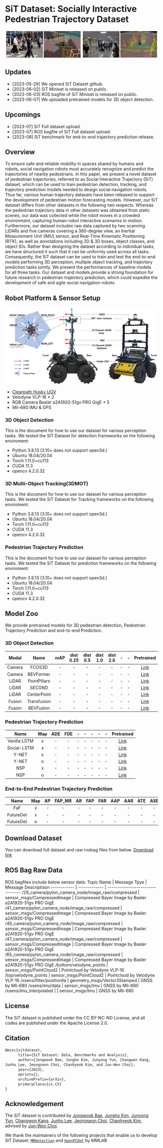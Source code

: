 <h1>SiT Dataset: Socially Interactive Pedestrian Trajectory Dataset</h1>

![Demo_data Illustration](./images/sample_data.png)

## Updates
* [2023-05-29] We opened SiT Dataset github.
* [2023-06-02] SiT Miniset is released on public.
* [2023-06-03] ROS bagfile of SiT Miniset is released on public.
* [2023-06-07] We uploaded pretrained models for 3D object detection.

## Upcomings
* [2023-07] SiT Full dataset upload.
* [2023-07] ROS bagfile of SiT Full dataset upload.
* [2023-08] SiT benchmark for end-to-end trajectory prediction release.

## Overview
To ensure safe and reliable mobility in spaces shared by humans and robots, social navigation robots must accurately recognize and predict the trajectories of nearby pedestrians. In this paper, we present a novel dataset of pedestrian trajectories, referred to as Social Interactive Trajectory (SiT) dataset, which can be used to train pedestrian detection, tracking, and trajectory prediction models needed to design social navigation robots. Thus far, various human trajectory datasets have been released to support the development of pedestrian motion forecasting models. However, our SiT dataset differs from other datasets in the following two respects. Whereas the pedestrian trajectory data in other datasets was obtained from static scenes, our data was collected while the robot moves in a crowded environment, capturing human-robot interactive scenarios in motion. Furthermore, our dataset includes raw data captured by two scanning LiDARs and five cameras covering a 360-degree view, an Inertial Measurement Unit (IMU) sensor, and Real-Time Kinematic Positioning (RTK), as well as annotations including 2D \& 3D boxes, object classes, and object IDs. Rather than designing the dataset according to individual tasks, we have structured it such that it can be uniformly used across all tasks. Consequently, the SiT dataset can be used to train and test the end-to-end models performing 3D perception, multiple object tracking, and trajectory prediction tasks jointly. We present the performances of baseline models for all three tasks. Our dataset and models provide a strong foundation for future research in pedestrian trajectory prediction, which could expedite the development of safe and agile social navigation robots.

## Robot Platform & Sensor Setup
![Sensor Setup Illustration](./images/230506_husky.png)

* <a href="https://clearpathrobotics.com/husky-unmanned-ground-vehicle-robot/"> Clearpath Husky UGV </a>
* Velodyne VLP-16 * 2
* RGB Camera Basler a2A1920-51gv PRO GigE * 5
* MIi-680 IMU & GPS


### 3D Object Detection
This is the document for how to use our dataset for various perception tasks.
We tested the SiT Dataset for detection frameworks on the following enviroment:
* Python 3.8.13 (3.10+ does not support open3d.)
* Ubuntu 18.04/20.04
* Torch 1.11.0+cu113
* CUDA 11.3
* opencv 4.2.0.32

### 3D Multi-Object Tracking(3DMOT)
This is the document for how to use our dataset for various perception tasks.
We tested the SiT Dataset for Tracking frameworks on the following enviroment:
* Python 3.8.13 (3.10+ does not support open3d.)
* Ubuntu 18.04/20.04
* Torch 1.11.0+cu113
* CUDA 11.3
* opencv 4.2.0.32

### Pedestrian Trajectory Prediction
This is the document for how to use our dataset for various perception tasks.
We tested the SiT Dataset for prediction frameworks on the following enviroment:
* Python 3.8.13 (3.10+ does not support open3d.)
* Ubuntu 18.04/20.04
* Torch 1.11.0+cu113
* CUDA 11.3
* opencv 4.2.0.32



## Model Zoo
We provide pretrained models for 3D pedestrian detection, Pedestrian Trajectory Prediction and end-to-end Prediction.
### 3D Object Detection
|Modal|Name|mAP| dist 0.25 |dist 0.5 | dist 1.0 | dist 2.0 | -  | - | Pretrained |
|:---:|:---:|:---:|:---:|:---:|:---:|:---:|:---:|:---:|:---:|
|Camera|FCOS3D| - | - | - | - | - | - | - |<a href="">Link</a>|
|Camera|BEVFormer| - | - | - | - | - | - | - |<a href="">Link</a>|
|LiDAR|PointPillars| - | - | - | - | - | - | - |<a href="">Link</a>|
|LiDAR|SECOND| - | - | - | - | - | - | - |<a href="">Link</a>|
|LiDAR|CenterPoint| - | - | - | - | - | - | - |<a href="">Link</a>|
|Fusion|Transfusion| - | - | - | - | - | - | - |<a href="">Link</a>|
|Fusion|BEVFusion| - | - | - | - | - | - | - |<a href="">Link</a>|

### Pedestrian Trajectory Prediction
|Name|Map|ADE|FDE| - | - | - | - | - |Pretrained|
|:---:|:---:|:---:|:---:|:---:|:---:|:---:|:---:|:---:|:---:|
|Vanilla LSTM|x| - | - | - | - | - | - | - |<a href="">Link</a>|
|Social-LSTM|x| - | - | - | - | - | - | - |<a href="">Link</a>|
|Y-NET|x| - | - | - | - | - | - | - |<a href="">Link</a>|
|Y-NET|o| - | - | - | - | - | - | - |<a href="">Link</a>|
|NSP|x| - | - | - | - | - | - | - |<a href="">Link</a>|
|NSP|o| - | - | - | - | - | - | - |<a href="">Link</a>|

### End-to-End Pedestrian Trajectory Prediction
|Name|Map| AP | FAP_MR | AR | FAP | FAR | AAP | AAR | ATE | ASE | AOE | AVE | AAE | ADE | FDE | MR |Pretrained|
|:---:|:---:|:---:|:---:|:---:|:---:|:---:|:---:|:---:|:---:|:---:|:---:|:---:|:---:|:---:|:---:|:---:|:---:|
|FaF|x| - | - | - | - | - | - | - | - | - | - | - | - | - | - | - |<a href="">Link</a>|
|FutureDet|x| - | - | - | - | - | - | - | - | - | - | - | - | - | - | - |<a href="">Link</a>|
|FutureDet|o| - | - | - | - | - | - | - | - | - | - | - | - | - | - | - |<a href="">Link</a>|

## Download Dataset
You can download full dataset and raw rosbag files from below.
<a href="https://eddie-jub.github.io/test/"> Download link </a>


## ROS Bag Raw Data
ROS bagfiles include below sensor data:
Topic Name | Message Tpye | Message Descriptison
------------ | ------------- | ---------------------------------
/29_camera/pylon_camera_node/image_raw/compressed  | sensor_msgs/CompressedImage  | Compressed Bayer Image by Basler a2A1920-51gv PRO GigE
/41_camera/pylon_camera_node/image_raw/compressed  | sensor_msgs/CompressedImage  | Compressed Bayer Image by Basler a2A1920-51gv PRO GigE
/46_camera/pylon_camera_node/image_raw/compressed  | sensor_msgs/CompressedImage  | Compressed Bayer Image by Basler a2A1920-51gv PRO GigE
/47_camera/pylon_camera_node/image_raw/compressed  | sensor_msgs/CompressedImage  | Compressed Bayer Image by Basler a2A1920-51gv PRO GigE
/65_camera/pylon_camera_node/image_raw/compressed  | sensor_msgs/CompressedImage  | Compressed Bayer Image by Basler a2A1920-51gv PRO GigE
/bottom/velodyne_points | sensor_msgs/PointCloud2 | Pointcloud by Velodyne VLP-16
/top/velodyne_points | sensor_msgs/PointCloud2 | Pointcloud by Velodyne VLP-16
/xsens/filter/positionlla  | geometry_msgs/Vector3Stamped | GNSS by MIi-680
/xsens/imu/data      | sensor_msgs/Imu | GNSS by MIi-680
 /xsens/imu_interpolated   | | sensor_msgs/Imu | GNSS by MIi-680

## License
The SiT dataset is published under the CC BY-NC-ND License, and all codes are published under the Apache License 2.0.

## Citation
```
@misc{sitdataset,
      title={SiT Dataset: Data, Benchmarks and Analysis}, 
      author={Jongwook Bae, Jungho Kim, Junyong Yun, Changwon Kang, Junho Lee, Jeongseon Choi, Chanhyeok Kim, and Jun-Won Choi},
      year={2023},
      eprint={},
      archivePrefix={arXiv},
      primaryClass={cs.CV}
}
```

## Acknowledgement
The SiT dataset is contributed by [Jongwook Bae](https://github.com/Eddie-JUB), [Jungho Kim](https://github.com/SPA-junghokim), [Junyong Yun](https://github.com/JunyongYun-SPA), [Changwon Kang](https://github.com/rkdckddnjs9), [Junho Lee](https://github.com/jhlee-ai), [Jeongseon Choi](https://github.com/junction824), [Chanhyeok Kim](), advised by [Jun-Won Choi](https://www.spa.hanyang.ac.kr/faculty).
<!--다른 모델 저자들 링크  -->
We thank the maintainers of the following projects that enable us to develop SiT Dataset: [`MMDetection`](https://github.com/open-mmlab/mmdetection) and [`OpenPCDet`](https://github.com/open-mmlab/OpenPCDet) by MMLAB
